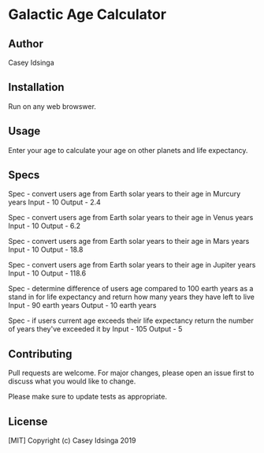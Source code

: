 # Galactic Age Calculator


## Author
Casey Idsinga

## Installation
Run on any web browswer.


## Usage
Enter your age to calculate your age on other planets and life expectancy.

## Specs
  Spec - convert users age from Earth solar years to their age in Murcury years
    Input - 10
    Output - 2.4

  Spec - convert users age from Earth solar years to their age in Venus years
    Input - 10
    Output - 6.2

  Spec - convert users age from Earth solar years to their age in Mars years
    Input - 10
    Output - 18.8

  Spec - convert users age from Earth solar years to their age in Jupiter years
    Input - 10
    Output - 118.6

  Spec - determine difference of users age compared to 100 earth years as a stand in for life expectancy and return how many years they have left to live
    Input - 90 earth years
    Output - 10 earth years

  Spec - if users current age exceeds their life expectancy return the number of years they've exceeded it by
    Input - 105
    Output - 5




## Contributing
Pull requests are welcome. For major changes, please open an issue first to discuss what you would like to change.

Please make sure to update tests as appropriate.

## License
[MIT] Copyright (c) Casey Idsinga 2019
